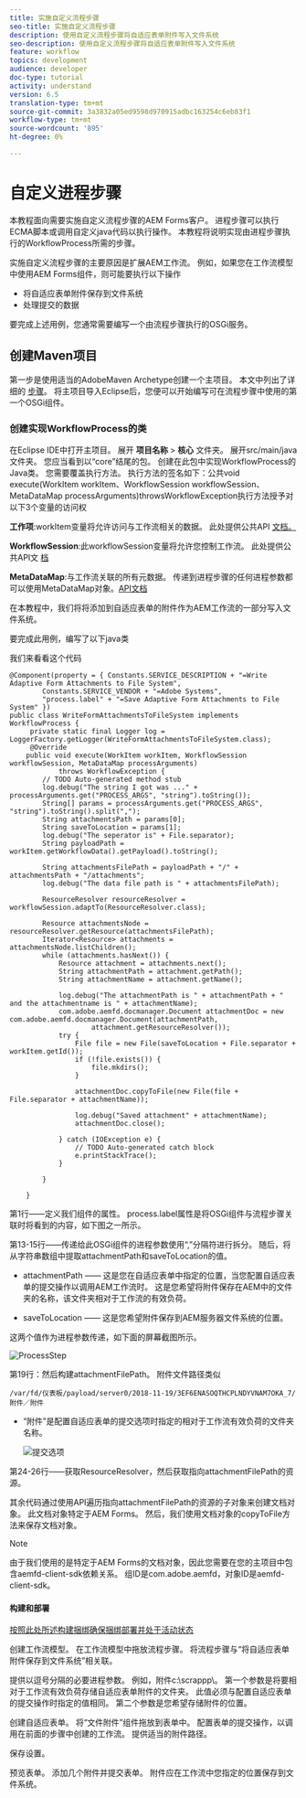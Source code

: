 ```yaml
---
title: 实施自定义流程步骤
seo-title: 实施自定义流程步骤
description: 使用自定义流程步骤将自适应表单附件写入文件系统
seo-description: 使用自定义流程步骤将自适应表单附件写入文件系统
feature: workflow
topics: development
audience: developer
doc-type: tutorial
activity: understand
version: 6.5
translation-type: tm+mt
source-git-commit: 3a3832a05ed9598d970915adbc163254c6eb83f1
workflow-type: tm+mt
source-wordcount: '895'
ht-degree: 0%

---
```



# 自定义进程步骤

本教程面向需要实施自定义流程步骤的AEM Forms客户。 进程步骤可以执行ECMA脚本或调用自定义java代码以执行操作。 本教程将说明实现由进程步骤执行的WorkflowProcess所需的步骤。

实施自定义流程步骤的主要原因是扩展AEM工作流。 例如，如果您在工作流模型中使用AEM Forms组件，则可能要执行以下操作

* 将自适应表单附件保存到文件系统
* 处理提交的数据

要完成上述用例，您通常需要编写一个由流程步骤执行的OSGi服务。

## 创建Maven项目

第一步是使用适当的AdobeMaven Archetype创建一个主项目。 本文中列出了详细的 [步骤](https://helpx.adobe.com/experience-manager/using/maven_arch13.html)。 将主项目导入Eclipse后，您便可以开始编写可在流程步骤中使用的第一个OSGi组件。


### 创建实现WorkflowProcess的类

在Eclipse IDE中打开主项目。 展开 **项目名称** > **核心** 文件夹。 展开src/main/java文件夹。 您应当看到以“core”结尾的包。 创建在此包中实现WorkflowProcess的Java类。 您需要覆盖执行方法。 执行方法的签名如下：公共void execute(WorkItem workItem、WorkflowSession workflowSession、MetaDataMap processArguments)throwsWorkflowException执行方法授予对以下3个变量的访问权

**工作项**:workItem变量将允许访问与工作流相关的数据。 此处提供公共API [文档。](https://helpx.adobe.com/experience-manager/6-3/sites/developing/using/reference-materials/diff-previous/changes/com.adobe.granite.workflow.WorkflowSession.html)

**WorkflowSession**:此workflowSession变量将允许您控制工作流。 此处提供公共API文 [档](https://helpx.adobe.com/experience-manager/6-3/sites/developing/using/reference-materials/diff-previous/changes/com.adobe.granite.workflow.WorkflowSession.html)

**MetaDataMap**:与工作流关联的所有元数据。 传递到进程步骤的任何进程参数都可以使用MetaDataMap对象。[API文档](https://helpx.adobe.com/experience-manager/6-5/sites/developing/using/reference-materials/javadoc/com/adobe/granite/workflow/metadata/MetaDataMap.html)

在本教程中，我们将将添加到自适应表单的附件作为AEM工作流的一部分写入文件系统。

要完成此用例，编写了以下java类

我们来看看这个代码

```
@Component(property = { Constants.SERVICE_DESCRIPTION + "=Write Adaptive Form Attachments to File System",
        Constants.SERVICE_VENDOR + "=Adobe Systems",
        "process.label" + "=Save Adaptive Form Attachments to File System" })
public class WriteFormAttachmentsToFileSystem implements WorkflowProcess {
     private static final Logger log = LoggerFactory.getLogger(WriteFormAttachmentsToFileSystem.class);
     @Override
    public void execute(WorkItem workItem, WorkflowSession workflowSession, MetaDataMap processArguments)
            throws WorkflowException {
        // TODO Auto-generated method stub
        log.debug("The string I got was ..." + processArguments.get("PROCESS_ARGS", "string").toString());
        String[] params = processArguments.get("PROCESS_ARGS", "string").toString().split(",");
        String attachmentsPath = params[0];
        String saveToLocation = params[1];
        log.debug("The seperator is" + File.separator);
        String payloadPath = workItem.getWorkflowData().getPayload().toString();
 
        String attachmentsFilePath = payloadPath + "/" + attachmentsPath + "/attachments";
        log.debug("The data file path is " + attachmentsFilePath);
 
        ResourceResolver resourceResolver = workflowSession.adaptTo(ResourceResolver.class);
 
        Resource attachmentsNode = resourceResolver.getResource(attachmentsFilePath);
        Iterator<Resource> attachments = attachmentsNode.listChildren();
        while (attachments.hasNext()) {
            Resource attachment = attachments.next();
            String attachmentPath = attachment.getPath();
            String attachmentName = attachment.getName();
 
            log.debug("The attachmentPath is " + attachmentPath + " and the attachmentname is " + attachmentName);
            com.adobe.aemfd.docmanager.Document attachmentDoc = new com.adobe.aemfd.docmanager.Document(attachmentPath,
                    attachment.getResourceResolver());
            try {
                File file = new File(saveToLocation + File.separator + workItem.getId());
                if (!file.exists()) {
                    file.mkdirs();
                }
 
                attachmentDoc.copyToFile(new File(file + File.separator + attachmentName));
 
                log.debug("Saved attachment" + attachmentName);
                attachmentDoc.close();
 
            } catch (IOException e) {
                // TODO Auto-generated catch block
                e.printStackTrace();
            }
 
        }
 
    }
```

第1行——定义我们组件的属性。 process.label属性是将OSGi组件与流程步骤关联时将看到的内容，如下图之一所示。

第13-15行——传递给此OSGi组件的进程参数使用“,”分隔符进行拆分。 随后，将从字符串数组中提取attachmentPath和saveToLocation的值。

* attachmentPath —— 这是您在自适应表单中指定的位置，当您配置自适应表单的提交操作以调用AEM工作流时。 这是您希望将附件保存在AEM中的文件夹的名称，该文件夹相对于工作流的有效负荷。

* saveToLocation —— 这是您希望附件保存到AEM服务器文件系统的位置。

这两个值作为进程参数传递，如下面的屏幕截图所示。

![ProcessStep](assets/implement-process-step.gif)


第19行：然后构建attachmentFilePath。 附件文件路径类似

    /var/fd/仪表板/payload/server0/2018-11-19/3EF6ENASOQTHCPLNDYVNAM7OKA_7/附件／附件

* “附件”是配置自适应表单的提交选项时指定的相对于工作流有效负荷的文件夹名称。

   ![提交选项](assets/af-submit-options.gif)

第24-26行——获取ResourceResolver，然后获取指向attachmentFilePath的资源。

其余代码通过使用API遍历指向attachmentFilePath的资源的子对象来创建文档对象。 此文档对象特定于AEM Forms。 然后，我们使用文档对象的copyToFile方法来保存文档对象。

>[!NOTE]
>
>由于我们使用的是特定于AEM Forms的文档对象，因此您需要在您的主项目中包含aemfd-client-sdk依赖关系。 组ID是com.adobe.aemfd，对象ID是aemfd-client-sdk。

#### 构建和部署

[按照此处所述构建捆绑](https://helpx.adobe.com/experience-manager/using/maven_arch13.html#BuildtheOSGibundleusingMaven)[确保捆绑部署并处于活动状态](http://localhost:4502/system/console/bundles)

创建工作流模型。 在工作流模型中拖放流程步骤。 将流程步骤与“将自适应表单附件保存到文件系统”相关联。

提供以逗号分隔的必要进程参数。 例如，附件c:\\scrappp\\。 第一个参数是将要相对于工作流有效负荷存储自适应表单附件的文件夹。 此值必须与配置自适应表单的提交操作时指定的值相同。 第二个参数是您希望存储附件的位置。

创建自适应表单。 将“文件附件”组件拖放到表单中。 配置表单的提交操作，以调用在前面的步骤中创建的工作流。 提供适当的附件路径。

保存设置。

预览表单。 添加几个附件并提交表单。 附件应在工作流中您指定的位置保存到文件系统。

